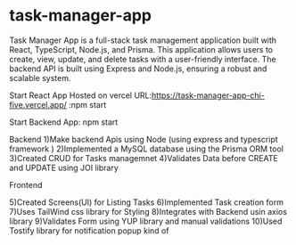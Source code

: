 # task-manager-app
Task Manager App is a full-stack task management application built with React, TypeScript, Node.js, and Prisma. 
This application allows users to create, view, update, and delete tasks with a user-friendly interface. 
The backend API is built using Express and Node.js, ensuring a robust and scalable system.

Start React App Hosted on vercel URL:https://task-manager-app-chi-five.vercel.app/
:npm start

Start Backend App:
npm start

Backend
1)Make backend Apis using Node (using express and typescript framework )
2)Implemented a MySQL database using the Prisma ORM tool
3)Created CRUD for Tasks managemnet
4)Validates Data before CREATE and UPDATE using JOI library

Frontend

5)Created Screens(UI)  for Listing Tasks 
6)Implemented Task creation form
7)Uses TailWind css library for Styling 
8)Integrates with Backend usin axios library
9)Validates Form using YUP library and manual validations 
10)Used Tostify library for notification popup kind of


